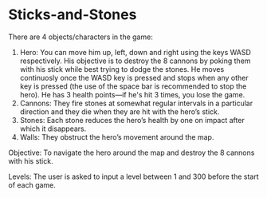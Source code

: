 # Sticks-and-Stones
There are 4 objects/characters in the game:
1.	Hero: 
You can move him up, left, down and right using the keys WASD respectively. His objective is to destroy the 8 cannons by poking them with his stick while best trying to dodge the stones. He moves continuosly once the WASD key is pressed and stops when any other key is pressed (the use of the space bar is recommended to stop the hero). He has 3 health points—if he's hit 3 times, you lose the game.
2.	Cannons:
They fire stones at somewhat regular intervals in a particular direction and they die when they are hit with the hero’s stick.
3.	Stones:
Each stone reduces the hero’s health by one on impact after which it disappears.
4.	Walls:
They obstruct the hero’s movement around the map.

Objective: To navigate the hero around the map and destroy the 8 cannons with his stick.

Levels: The user is asked to input a level between 1 and 300 before the start of each game.
